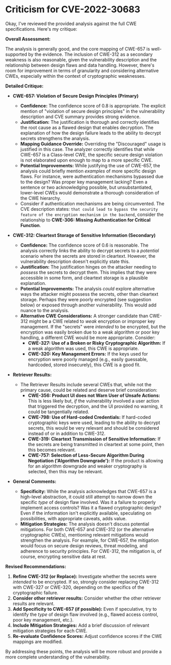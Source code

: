 # Criticism for CVE-2022-30683

Okay, I've reviewed the provided analysis against the full CWE specifications. Here's my critique:

**Overall Assessment:**

The analysis is generally good, and the core mapping of CWE-657 is well-supported by the evidence. The inclusion of CWE-312 as a secondary weakness is also reasonable, given the vulnerability description and the relationship between design flaws and data handling. However, there's room for improvement in terms of granularity and considering alternative CWEs, especially within the context of cryptographic weaknesses.

**Detailed Critique:**

*   **CWE-657: Violation of Secure Design Principles (Primary)**

    *   **Confidence:** The confidence score of 0.8 is appropriate. The explicit mention of "violation of secure design principles" in the vulnerability description and CVE summary provides strong evidence.
    *   **Justification:** The justification is thorough and correctly identifies the root cause as a flawed design that enables decryption. The explanation of how the design failure leads to the ability to decrypt secrets strengthens the analysis.
    *   **Mapping Guidance Override:** Overriding the "Discouraged" usage is justified in this case. The analyzer correctly identifies that while CWE-657 is a Class-level CWE, the specific secure design violation is not elaborated upon enough to map to a more specific CWE.
    *   **Potential Improvements:** While justifying the use of CWE-657, the analysis could briefly mention *examples* of more specific design flaws. For instance, were authentication mechanisms bypassed due to the design?  Was proper key management lacking?  Even a sentence or two acknowledging possible, but unsubstantiated, lower-level CWEs would demonstrate a thorough consideration of the CWE hierarchy.
    * Consider if authentication mechanisms are being circumvented. The CVE description states: `that could lead to bypass the security feature of the encryption mechanism in the backend`, consider the relationship to **CWE-306: Missing Authentication for Critical Function**.

*   **CWE-312: Cleartext Storage of Sensitive Information (Secondary)**

    *   **Confidence:** The confidence score of 0.6 is reasonable. The analysis correctly links the ability to decrypt secrets to a *potential* scenario where the secrets are stored in cleartext. However, the vulnerability description doesn't explicitly state this.
    *   **Justification:** The justification hinges on the attacker needing to *possess* the secrets to decrypt them. This implies that they were accessible in some form, and cleartext storage is a plausible explanation.
    *   **Potential Improvements:** The analysis *could* explore alternative ways the attacker might possess the secrets, other than cleartext storage. Perhaps they were poorly encrypted (see suggestion below) or exposed through another vulnerability. This would add nuance to the analysis.
    *   **Alternative CWE Considerations:** A stronger candidate than CWE-312 might be a CWE related to *weak* encryption or improper key management. If the "secrets" were *intended* to be encrypted, but the encryption was easily broken due to a weak algorithm or poor key handling, a different CWE would be more appropriate. Consider:
        *   **CWE-327: Use of a Broken or Risky Cryptographic Algorithm:** If a weak algorithm was used, this CWE is appropriate.
        *   **CWE-320: Key Management Errors:** If the keys used for encryption were poorly managed (e.g., easily guessable, hardcoded, stored insecurely), this CWE is a good fit.

*   **Retriever Results:**

    *   The Retriever Results include several CWEs that, while not the primary cause, could be related and deserve brief consideration:
        *   **CWE-356: Product UI does not Warn User of Unsafe Actions:** This is less likely but, *if* the vulnerability involved a user action that triggered the decryption, and the UI provided no warning, it could be tangentially related.
        *   **CWE-798: Use of Hard-coded Credentials:** If hard-coded cryptographic keys were used, leading to the ability to decrypt secrets, this would be very relevant and should be considered instead of or in addition to CWE-312.
        *   **CWE-319: Cleartext Transmission of Sensitive Information:** If the secrets are being transmitted in cleartext at some point, then this becomes relevant.
        *   **CWE-757: Selection of Less-Secure Algorithm During Negotiation ('Algorithm Downgrade'):** If the product is allowing for an algorithm downgrade and weaker cryptography is selected, then this may be relevant.

*   **General Comments:**

    *   **Specificity:** While the analysis acknowledges that CWE-657 is a high-level abstraction, it could still attempt to narrow down the specific *type* of design flaw involved. Was it a failure to properly implement access controls?  Was it a flawed cryptographic design?  Even if the information isn't explicitly available, speculating on possibilities, with appropriate caveats, adds value.
    *   **Mitigation Strategies:** The analysis doesn't discuss potential mitigations.  For both CWE-657 and CWE-312 (or the alternative cryptographic CWEs), mentioning relevant mitigations would strengthen the analysis.  For example, for CWE-657, the mitigation would focus on secure design reviews, threat modeling, and adherence to security principles. For CWE-312, the mitigation is, of course, encrypting sensitive data at rest.

**Revised Recommendations:**

1.  **Refine CWE-312 (or Replace):**  Investigate whether the secrets were *intended* to be encrypted. If so, strongly consider replacing CWE-312 with CWE-327 or CWE-320, depending on the specifics of the cryptographic failure.
2.  **Consider other retriever results:** Consider whether the other retriever results are relevant.
3.  **Add Specificity to CWE-657 (if possible):** Even if speculative, try to identify the *type* of design flaw involved (e.g., flawed access control, poor key management, etc.).
4.  **Include Mitigation Strategies:** Add a brief discussion of relevant mitigation strategies for each CWE.
5.  **Re-evaluate Confidence Scores:** Adjust confidence scores if the CWE mappings are modified.

By addressing these points, the analysis will be more robust and provide a more complete understanding of the vulnerability.